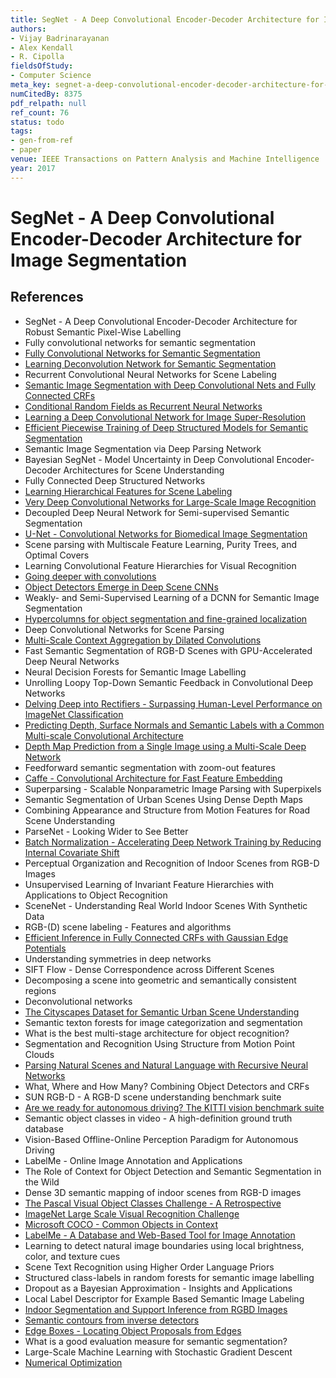 ```yaml
---
title: SegNet - A Deep Convolutional Encoder-Decoder Architecture for Image Segmentation
authors:
- Vijay Badrinarayanan
- Alex Kendall
- R. Cipolla
fieldsOfStudy:
- Computer Science
meta_key: segnet-a-deep-convolutional-encoder-decoder-architecture-for-image-segmentation
numCitedBy: 8375
pdf_relpath: null
ref_count: 76
status: todo
tags:
- gen-from-ref
- paper
venue: IEEE Transactions on Pattern Analysis and Machine Intelligence
year: 2017
---
```


# SegNet - A Deep Convolutional Encoder-Decoder Architecture for Image Segmentation

## References

- SegNet - A Deep Convolutional Encoder-Decoder Architecture for Robust Semantic Pixel-Wise Labelling
- Fully convolutional networks for semantic segmentation
- [Fully Convolutional Networks for Semantic Segmentation](./fully-convolutional-networks-for-semantic-segmentation.md)
- [Learning Deconvolution Network for Semantic Segmentation](./learning-deconvolution-network-for-semantic-segmentation.md)
- Recurrent Convolutional Neural Networks for Scene Labeling
- [Semantic Image Segmentation with Deep Convolutional Nets and Fully Connected CRFs](./semantic-image-segmentation-with-deep-convolutional-nets-and-fully-connected-crfs.md)
- [Conditional Random Fields as Recurrent Neural Networks](./conditional-random-fields-as-recurrent-neural-networks.md)
- [Learning a Deep Convolutional Network for Image Super-Resolution](./learning-a-deep-convolutional-network-for-image-super-resolution.md)
- [Efficient Piecewise Training of Deep Structured Models for Semantic Segmentation](./efficient-piecewise-training-of-deep-structured-models-for-semantic-segmentation.md)
- Semantic Image Segmentation via Deep Parsing Network
- Bayesian SegNet - Model Uncertainty in Deep Convolutional Encoder-Decoder Architectures for Scene Understanding
- Fully Connected Deep Structured Networks
- [Learning Hierarchical Features for Scene Labeling](./learning-hierarchical-features-for-scene-labeling.md)
- [Very Deep Convolutional Networks for Large-Scale Image Recognition](./very-deep-convolutional-networks-for-large-scale-image-recognition.md)
- Decoupled Deep Neural Network for Semi-supervised Semantic Segmentation
- [U-Net - Convolutional Networks for Biomedical Image Segmentation](./u-net-convolutional-networks-for-biomedical-image-segmentation.md)
- Scene parsing with Multiscale Feature Learning, Purity Trees, and Optimal Covers
- Learning Convolutional Feature Hierarchies for Visual Recognition
- [Going deeper with convolutions](./going-deeper-with-convolutions.md)
- [Object Detectors Emerge in Deep Scene CNNs](./object-detectors-emerge-in-deep-scene-cnns.md)
- Weakly- and Semi-Supervised Learning of a DCNN for Semantic Image Segmentation
- [Hypercolumns for object segmentation and fine-grained localization](./hypercolumns-for-object-segmentation-and-fine-grained-localization.md)
- Deep Convolutional Networks for Scene Parsing
- [Multi-Scale Context Aggregation by Dilated Convolutions](./multi-scale-context-aggregation-by-dilated-convolutions.md)
- Fast Semantic Segmentation of RGB-D Scenes with GPU-Accelerated Deep Neural Networks
- Neural Decision Forests for Semantic Image Labelling
- Unrolling Loopy Top-Down Semantic Feedback in Convolutional Deep Networks
- [Delving Deep into Rectifiers - Surpassing Human-Level Performance on ImageNet Classification](./delving-deep-into-rectifiers-surpassing-human-level-performance-on-imagenet-classification.md)
- [Predicting Depth, Surface Normals and Semantic Labels with a Common Multi-scale Convolutional Architecture](./predicting-depth-surface-normals-and-semantic-labels-with-a-common-multi-scale-convolutional-architecture.md)
- [Depth Map Prediction from a Single Image using a Multi-Scale Deep Network](./depth-map-prediction-from-a-single-image-using-a-multi-scale-deep-network.md)
- Feedforward semantic segmentation with zoom-out features
- [Caffe - Convolutional Architecture for Fast Feature Embedding](./caffe-convolutional-architecture-for-fast-feature-embedding.md)
- Superparsing - Scalable Nonparametric Image Parsing with Superpixels
- Semantic Segmentation of Urban Scenes Using Dense Depth Maps
- Combining Appearance and Structure from Motion Features for Road Scene Understanding
- ParseNet - Looking Wider to See Better
- [Batch Normalization - Accelerating Deep Network Training by Reducing Internal Covariate Shift](./batch-normalization-accelerating-deep-network-training-by-reducing-internal-covariate-shift.md)
- Perceptual Organization and Recognition of Indoor Scenes from RGB-D Images
- Unsupervised Learning of Invariant Feature Hierarchies with Applications to Object Recognition
- SceneNet - Understanding Real World Indoor Scenes With Synthetic Data
- RGB-(D) scene labeling - Features and algorithms
- [Efficient Inference in Fully Connected CRFs with Gaussian Edge Potentials](./efficient-inference-in-fully-connected-crfs-with-gaussian-edge-potentials.md)
- Understanding symmetries in deep networks
- SIFT Flow - Dense Correspondence across Different Scenes
- Decomposing a scene into geometric and semantically consistent regions
- Deconvolutional networks
- [The Cityscapes Dataset for Semantic Urban Scene Understanding](./the-cityscapes-dataset-for-semantic-urban-scene-understanding.md)
- Semantic texton forests for image categorization and segmentation
- What is the best multi-stage architecture for object recognition?
- Segmentation and Recognition Using Structure from Motion Point Clouds
- [Parsing Natural Scenes and Natural Language with Recursive Neural Networks](./parsing-natural-scenes-and-natural-language-with-recursive-neural-networks.md)
- What, Where and How Many? Combining Object Detectors and CRFs
- SUN RGB-D - A RGB-D scene understanding benchmark suite
- [Are we ready for autonomous driving? The KITTI vision benchmark suite](./are-we-ready-for-autonomous-driving-the-kitti-vision-benchmark-suite.md)
- Semantic object classes in video - A high-definition ground truth database
- Vision-Based Offline-Online Perception Paradigm for Autonomous Driving
- LabelMe - Online Image Annotation and Applications
- The Role of Context for Object Detection and Semantic Segmentation in the Wild
- Dense 3D semantic mapping of indoor scenes from RGB-D images
- [The Pascal Visual Object Classes Challenge - A Retrospective](./the-pascal-visual-object-classes-challenge-a-retrospective.md)
- [ImageNet Large Scale Visual Recognition Challenge](./imagenet-large-scale-visual-recognition-challenge.md)
- [Microsoft COCO - Common Objects in Context](./microsoft-coco-common-objects-in-context.md)
- [LabelMe - A Database and Web-Based Tool for Image Annotation](./labelme-a-database-and-web-based-tool-for-image-annotation.md)
- Learning to detect natural image boundaries using local brightness, color, and texture cues
- Scene Text Recognition using Higher Order Language Priors
- Structured class-labels in random forests for semantic image labelling
- Dropout as a Bayesian Approximation - Insights and Applications
- Local Label Descriptor for Example Based Semantic Image Labeling
- [Indoor Segmentation and Support Inference from RGBD Images](./indoor-segmentation-and-support-inference-from-rgbd-images.md)
- [Semantic contours from inverse detectors](./semantic-contours-from-inverse-detectors.md)
- [Edge Boxes - Locating Object Proposals from Edges](./edge-boxes-locating-object-proposals-from-edges.md)
- What is a good evaluation measure for semantic segmentation?
- Large-Scale Machine Learning with Stochastic Gradient Descent
- [Numerical Optimization](./numerical-optimization.md)
